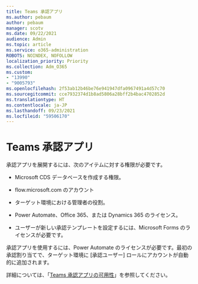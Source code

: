 ```yaml
---
title: Teams 承認アプリ
ms.author: pebaum
author: pebaum
manager: scotv
ms.date: 09/22/2021
audience: Admin
ms.topic: article
ms.service: o365-administration
ROBOTS: NOINDEX, NOFOLLOW
localization_priority: Priority
ms.collection: Adm_O365
ms.custom:
- "13990"
- "9005793"
ms.openlocfilehash: 2f53ab12b46be76e941947dfa0967491a4d57c70
ms.sourcegitcommit: cce7932374d1b8ad5806a28bff2b4bac4702852d
ms.translationtype: HT
ms.contentlocale: ja-JP
ms.lasthandoff: 09/23/2021
ms.locfileid: "59506170"
---
```

# <a name="teams-approvals-app"></a>Teams 承認アプリ

承認アプリを展開するには、次のアイテムに対する権限が必要です。

- Microsoft CDS データベースを作成する権限。

- flow.microsoft.com のアカウント

- ターゲット環境における管理者の役割。

- Power Automate、Office 365、または Dynamics 365 のライセンス。

- ユーザーが新しい承認テンプレートを設定するには、Microsoft Forms のライセンスが必要です。

承認アプリを使用するには、Power Automate のライセンスが必要です。最初の承認割り当てで、ターゲット環境に [承認ユーザー] ロールにアカウントが自動的に追加されます。

詳細については、「[Teams 承認アプリの可用性](https://docs.microsoft.com/microsoftteams/approval-admin)」を参照してください。